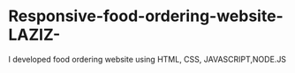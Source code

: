 # Responsive-food-ordering-website-LAZIZ-
I developed food ordering website using HTML, CSS, JAVASCRIPT,NODE.JS
